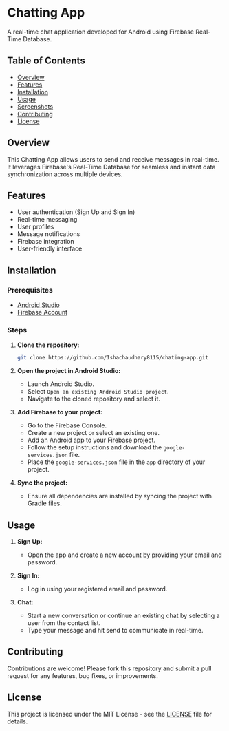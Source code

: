 # Chatting App

A real-time chat application developed for Android using Firebase Real-Time Database.

## Table of Contents

- [Overview](#overview)
- [Features](#features)
- [Installation](#installation)
- [Usage](#usage)
- [Screenshots](#screenshots)
- [Contributing](#contributing)
- [License](#license)

## Overview

This Chatting App allows users to send and receive messages in real-time. It leverages Firebase's Real-Time Database for seamless and instant data synchronization across multiple devices.

## Features

- User authentication (Sign Up and Sign In)
- Real-time messaging
- User profiles
- Message notifications
- Firebase integration
- User-friendly interface

## Installation

### Prerequisites

- [Android Studio](https://developer.android.com/studio)
- [Firebase Account](https://firebase.google.com/)

### Steps

1. **Clone the repository:**

    ```sh
    git clone https://github.com/Ishachaudhary8115/chating-app.git
    ```

2. **Open the project in Android Studio:**
    - Launch Android Studio.
    - Select `Open an existing Android Studio project`.
    - Navigate to the cloned repository and select it.

3. **Add Firebase to your project:**
    - Go to the Firebase Console.
    - Create a new project or select an existing one.
    - Add an Android app to your Firebase project.
    - Follow the setup instructions and download the `google-services.json` file.
    - Place the `google-services.json` file in the `app` directory of your project.

4. **Sync the project:**
    - Ensure all dependencies are installed by syncing the project with Gradle files.

## Usage

1. **Sign Up:**
    - Open the app and create a new account by providing your email and password.
    
2. **Sign In:**
    - Log in using your registered email and password.

3. **Chat:**
    - Start a new conversation or continue an existing chat by selecting a user from the contact list.
    - Type your message and hit send to communicate in real-time.

## Contributing

Contributions are welcome! Please fork this repository and submit a pull request for any features, bug fixes, or improvements.

## License

This project is licensed under the MIT License - see the [LICENSE](LICENSE) file for details.
